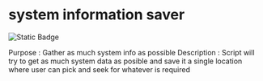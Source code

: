 # system information saver
![Static Badge](https://img.shields.io/badge/bash_sh-script-blue)

Purpose       : Gather as much system info as possible
Description   : Script will try to get as much system data as posible and save it a single location where user can pick and seek for whatever is required
